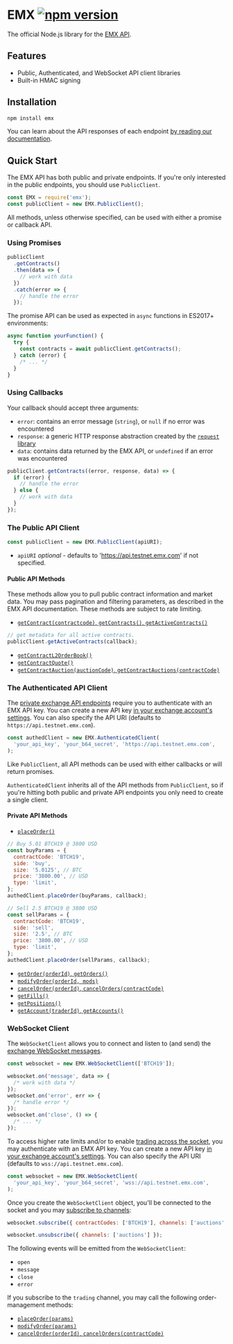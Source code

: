 # EMX [![npm version](https://badge.fury.io/js/emx.svg)](https://badge.fury.io/js/emx)

The official Node.js library for the [EMX API](https://docs.emx.com).

## Features

* Public, Authenticated, and WebSocket API client libraries
* Built-in HMAC signing

## Installation

```bash
npm install emx
```

You can learn about the API responses of each endpoint [by reading our
documentation](https://docs.emx.com).

## Quick Start

The EMX API has both public and private endpoints. If you're only interested in
the public endpoints, you should use `PublicClient`.

```js
const EMX = require('emx');
const publicClient = new EMX.PublicClient();
```

All methods, unless otherwise specified, can be used with either a promise or
callback API.

### Using Promises

```js
publicClient
  .getContracts()
  .then(data => {
    // work with data
  })
  .catch(error => {
    // handle the error
  });
```

The promise API can be used as expected in `async` functions in ES2017+
environments:

```js
async function yourFunction() {
  try {
    const contracts = await publicClient.getContracts();
  } catch (error) {
    /* ... */
  }
}
```

### Using Callbacks

Your callback should accept three arguments:

* `error`: contains an error message (`string`), or `null` if no error was
  encountered
* `response`: a generic HTTP response abstraction created by the [`request`
  library](https://github.com/request/request)
* `data`: contains data returned by the EMX API, or `undefined` if an error was
  encountered

```js
publicClient.getContracts((error, response, data) => {
  if (error) {
    // handle the error
  } else {
    // work with data
  }
});
```

### The Public API Client

```js
const publicClient = new EMX.PublicClient(apiURI);
```

* `apiURI` _optional_ - defaults to 'https://api.testnet.emx.com' if not specified.

#### Public API Methods

These methods allow you to pull public contract information and market data. You may pass pagination and filtering parameters, as described in the EMX API documentation. These methods are subject to rate limiting.

* [`getContract(contractcode)`, `getContracts()`, `getActiveContracts()`](https://docs.emx.com/#list-contracts)

```js
// get metadata for all active contracts.
publicClient.getActiveContracts(callback);
```

* [`getContractL2OrderBook()`](https://docs.emx.com/#get-order-book-level-2)
* [`getContractQuote()`](https://docs.emx.com/#get-quote-level-1)
* [`getContractAuction(auctionCode)`, `getContractAuctions(contractCode)`](https://docs.emx.com/#list-auctions)

### The Authenticated API Client

The [private exchange API endpoints](https://docs.emx.com/#private) require you to authenticate with an EMX API key. You can create a new API key [in your exchange account's settings](https://testnet.emx.com/account). You can also specify the API URI (defaults to `https://api.testnet.emx.com`).

```js
const authedClient = new EMX.AuthenticatedClient(
  'your_api_key', 'your_b64_secret', 'https://api.testnet.emx.com',
);
```

Like `PublicClient`, all API methods can be used with either callbacks or will return promises.

`AuthenticatedClient` inherits all of the API methods from
`PublicClient`, so if you're hitting both public and private API endpoints you only need to create a single client.

#### Private API Methods

* [`placeOrder()`](https://docs.emx.com/#create-new-order)

```js
// Buy 5.01 BTCH19 @ 3800 USD
const buyParams = {
  contractCode: 'BTCH19',
  side: 'buy',
  size: '5.0125', // BTC
  price: '3800.00', // USD
  type: 'limit',
};
authedClient.placeOrder(buyParams, callback);

// Sell 2.5 BTCH19 @ 3800 USD
const sellParams = {
  contractCode: 'BTCH19',
  side: 'sell',
  size: '2.5', // BTC
  price: '3800.00', // USD
  type: 'limit',
};
authedClient.placeOrder(sellParams, callback);
```

* [`getOrder(orderId)`, `getOrders()`](https://docs.emx.com/#list-orders)
* [`modifyOrder(orderId, mods)`](https://docs.emx.com/#modify-existing-order)
* [`cancelOrder(orderId)`, `cancelOrders(contractCode)`](https://docs.emx.com/#cancel-specific-order-by-id)
* [`getFills()`](https://docs.emx.com/#list-fills)
* [`getPositions()`](https://docs.emx.com/#list-positions)
* [`getAccount(traderId)`, `getAccounts()`](https://docs.emx.com/#get-balances)

### WebSocket Client

The `WebSocketClient` allows you to connect and listen to (and send) the [exchange
WebSocket messages](https://docs.emx.com/#channels).

```js
const websocket = new EMX.WebSocketClient(['BTCH19']);

websocket.on('message', data => {
  /* work with data */
});
websocket.on('error', err => {
  /* handle error */
});
websocket.on('close', () => {
  /* ... */
});
```

To access higher rate limits and/or to enable [trading across the socket](https://docs.emx.com/#trading), you may authenticate with an EMX API key. You can create a new API key [in your exchange account's settings](https://testnet.emx.com/account). You can also specify the API URI (defaults to `wss://api.testnet.emx.com`).

```javascript
const websocket = new EMX.WebSocketClient(
  'your_api_key', 'your_b64_secret', 'wss://api.testnet.emx.com',
);
```

Once you create the `WebSocketClient` object, you'll be connected to the socket and you may [subscribe to channels](https://docs.emx.com/#subscriptions):

```javascript
websocket.subscribe({ contractCodes: ['BTCH19'], channels: ['auctions', 'level2'] });

websocket.unsubscribe({ channels: ['auctions'] });
```

The following events will be emitted from the `WebSocketClient`:

* `open`
* `message`
* `close`
* `error`

If you subscribe to the `trading` channel, you may call the following order-management methods:

* [`placeOrder(params)`](https://docs.emx.com/#create-new-order)
* [`modifyOrder(params)`](https://docs.emx.com/#modify-existing-order)
* [`cancelOrder(orderId)`, `cancelOrders(contractCode)`](https://docs.emx.com/#cancel-specific-order-by-id)
